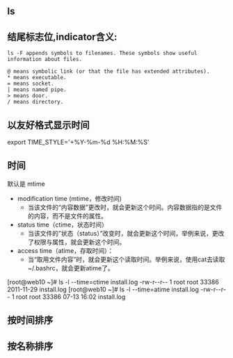## ls

## 结尾标志位,indicator含义:

```
ls -F appends symbols to filenames. These symbols show useful information about files.

@ means symbolic link (or that the file has extended attributes).
* means executable.
= means socket.
| means named pipe.
> means door.
/ means directory.
```

## 以友好格式显示时间

 export TIME_STYLE='+%Y-%m-%d %H:%M:%S'

## 时间

默认是 mtime 

- modification time (mtime，修改时间) 
  - 当该文件的“内容数据”更改时，就会更新这个时间。内容数据指的是文件的内容，而不是文件的属性。 
- status time（ctime，状态时间）
  - 当该文件的”状态（status）”改变时，就会更新这个时间，举例来说，更改了权限与属性，就会更新这个时间。 
- access time（atime，存取时间）：
  - 当“取用文件内容”时，就会更新这个读取时间。举例来说，使用cat去读取 ~/.bashrc，就会更新atime了。

[root@web10 ~]# ls -l --time=ctime install.log
-rw-r--r-- 1 root root 33386 2011-11-29 install.log
[root@web10 ~]# ls -l --time=atime install.log
-rw-r--r-- 1 root root 33386 07-13 16:02 install.log


## 按时间排序

## 按名称排序
